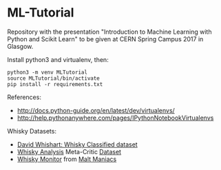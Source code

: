 # ML-Tutorial

Repository with the presentation "Introduction to Machine Learning with Python and Scikit Learn" to be given at CERN Spring Campus 2017 in Glasgow.


Install python3 and virtualenv, then:

    python3 -m venv MLTutorial
    source MLTutorial/bin/activate
    pip install -r requirements.txt

References:
- http://docs.python-guide.org/en/latest/dev/virtualenvs/
- http://help.pythonanywhere.com/pages/IPythonNotebookVirtualenvs

Whisky Datasets:
- [David Whishart: Whisky Classified dataset](https://www.mathstat.strath.ac.uk/outreach/nessie/nessie_whisky.html)
- [Whisky Analysis](http://whiskyanalysis.com/index.php/2017/01/13/whiskyanalysis-exceeds-1000-whiskies-january-2017/) Meta-Critic [Dataset](http://whiskyanalysis.com/index.php/database/)
- [Whisky Monitor](http://www.whisky-monitor.com/search.jsp) from [Malt Maniacs](http://www.maltmaniacs.net/)
